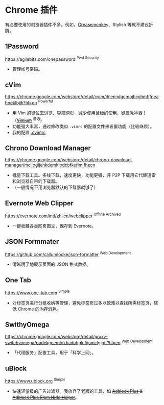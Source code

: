 # Chrome 插件

有必要使用的浏览器插件不多。例如，[Greasemonkey](http://www.greasespot.net/)、Stylish 等就不建议折腾。

## 1Password

https://agilebits.com/onepassword <sup>Pwd Security</sup>

- 管理帐号密码。

## cVim

https://chrome.google.com/webstore/detail/cvim/ihlenndgcmojhcghmfjfneahoeklbjjh?hl=en <sup>Powerful</sup>

- 用 Vim 的键位去浏览、导航网页，减少使用鼠标的使用，键盘党神器！（~~[Vimium](https://chrome.google.com/webstore/detail/vimium/dbepggeogbaibhgnhhndojpepiihcmeb?hl=en)~~ <sup>备选</sup>）
- 功能强大丰富，通过修改类似 `.vimrc` 的配置文件来设置功能（比较麻烦）。
- 我的配置 [.cvimrc](https://github.com/IceHe/mac-conf/blob/master/.cvimrc)

## Chrono Download Manager

https://chrome.google.com/webstore/detail/chrono-download-manager/mciiogijehkdemklbdcbfkefimifhecn

- 批量下载工具。多线下载，速度更快，功能更强，非 P2P 下载用它代替迅雷和浏览器自带的下载器。
- （一般情况下用浏览器默认的下载器就够了）

## Evernote Web Clipper

https://evernote.com/intl/zh-cn/webclipper <sup>Offline Archived</sup>

- 一键收藏各类网页图文，保存到 Evernote。

## JSON Formmater

https://github.com/callumlocke/json-formatter <sup>Web Development</sup>

- 清晰明了地展示页面的 JSON 格式数据。

## One Tab

https://www.one-tab.com <sup>Simple</sup>

- 对标签页进行分组收纳等管理，避免标签页过多以致难以查找所需标签页，降低 Chrome 的内存消耗。

## SwithyOmega

https://chrome.google.com/webstore/detail/proxy-switchyomega/padekgcemlokbadohgkifijomclgjgif?hl=en <sup>Web Development</sup>

- 「代理服务」配置工具，用于「科学上网」。

## uBlock

https://www.ublock.org <sup>Simple</sup>

- 快速轻量级的广告过滤器。我放弃了老牌的工具，如 ~~[Adblock Plus](https://adblockplus.org/zh_CN/) & [Adblock Plus Elem Hide Helper](https://adblockplus.org/zh_CN/elemhidehelper)~~。
